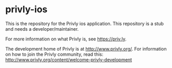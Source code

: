 privly-ios
==========

This is the repository for the Privly ios application. This repository is a stub and needs a developer/maintainer. 

For more information on what Privly is, see https://priv.ly.

The development home of Privly is at http://www.privly.org/. For information on how to join the Privly community, read this: http://www.privly.org/content/welcome-privly-development

